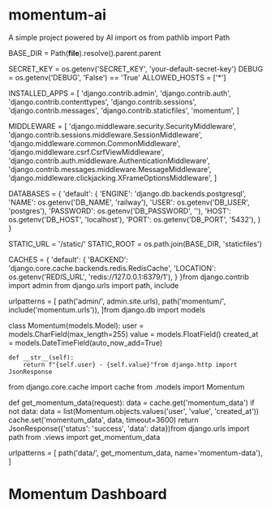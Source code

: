 # momentum-ai
A simple project powered by AI
import os
from pathlib import Path

BASE_DIR = Path(__file__).resolve().parent.parent

SECRET_KEY = os.getenv('SECRET_KEY', 'your-default-secret-key')
DEBUG = os.getenv('DEBUG', 'False') == 'True'
ALLOWED_HOSTS = ['*']

INSTALLED_APPS = [
    'django.contrib.admin',
    'django.contrib.auth',
    'django.contrib.contenttypes',
    'django.contrib.sessions',
    'django.contrib.messages',
    'django.contrib.staticfiles',
    'momentum',
]

MIDDLEWARE = [
    'django.middleware.security.SecurityMiddleware',
    'django.contrib.sessions.middleware.SessionMiddleware',
    'django.middleware.common.CommonMiddleware',
    'django.middleware.csrf.CsrfViewMiddleware',
    'django.contrib.auth.middleware.AuthenticationMiddleware',
    'django.contrib.messages.middleware.MessageMiddleware',
    'django.middleware.clickjacking.XFrameOptionsMiddleware',
]

DATABASES = {
    'default': {
        'ENGINE': 'django.db.backends.postgresql',
        'NAME': os.getenv('DB_NAME', 'railway'),
        'USER': os.getenv('DB_USER', 'postgres'),
        'PASSWORD': os.getenv('DB_PASSWORD', ''),
        'HOST': os.getenv('DB_HOST', 'localhost'),
        'PORT': os.getenv('DB_PORT', '5432'),
    }
}

STATIC_URL = '/static/'
STATIC_ROOT = os.path.join(BASE_DIR, 'staticfiles')

CACHES = {
    'default': {
        'BACKEND': 'django.core.cache.backends.redis.RedisCache',
        'LOCATION': os.getenv('REDIS_URL', 'redis://127.0.0.1:6379/1'),
    }
}from django.contrib import admin
from django.urls import path, include

urlpatterns = [
    path('admin/', admin.site.urls),
    path('momentum/', include('momentum.urls')),
]from django.db import models

class Momentum(models.Model):
    user = models.CharField(max_length=255)
    value = models.FloatField()
    created_at = models.DateTimeField(auto_now_add=True)

    def __str__(self):
        return f"{self.user} - {self.value}"from django.http import JsonResponse
from django.core.cache import cache
from .models import Momentum

def get_momentum_data(request):
    data = cache.get('momentum_data')
    if not data:
        data = list(Momentum.objects.values('user', 'value', 'created_at'))
        cache.set('momentum_data', data, timeout=3600)
    return JsonResponse({'status': 'success', 'data': data})from django.urls import path
from .views import get_momentum_data

urlpatterns = [
    path('data/', get_momentum_data, name='momentum-data'),
]<!DOCTYPE html>
<html lang="en">
<head>
    <meta charset="UTF-8">
    <title>Momentum Dashboard</title>
    <script src="https://cdn.jsdelivr.net/npm/chart.js"></script>
    <link href="https://cdn.jsdelivr.net/npm/tailwindcss@2.2.19/dist/tailwind.min.css" rel="stylesheet">
</head>
<body class="bg-gray-100">
    <div class="container mx-auto">
        <h1 class="text-3xl font-bold text-center my-8">Momentum Dashboard</h1>
        <canvas id="momentumChart" class="w-full"></canvas>
    </div>
    <script>
        async function loadChartData() {
            const response = await fetch('/momentum/data/');
            const result = await response.json();
            const labels = result.data.map(item => new Date(item.created_at).toLocaleString());
            const data = result.data.map(item => item.value);

            new Chart(document.getElementById('momentumChart'), {
                type: 'line',
                data: {
                    labels,
                    datasets: [{
                        label: 'Momentum',
                        data,
                        borderColor: 'rgba(75, 192, 192, 1)',
                        tension: 0.1
                    }]
                },
                options: { responsive: true }
            });
        }
        loadChartData();
    </script>
</body>
</html>FROM python:3.12-slim

WORKDIR /app

COPY requirements.txt .
RUN pip install --no-cache-dir -r requirements.txt

COPY backend/ ./backend/

CMD ["python", "backend/manage.py", "runserver", "0.0.0.0:8000"]version: '3.8'
services:
  web:
    build: .
    ports:
      - "8000:8000"
    environment:
      - SECRET_KEY=${SECRET_KEY}
      - DEBUG=${DEBUG}
      - DB_NAME=${DB_NAME}
      - DB_USER=${DB_USER}
      - DB_PASSWORD=${DB_PASSWORD}
      - DB_HOST=${DB_HOST}
      - DB_PORT=${DB_PORT}
      - REDIS_URL=${REDIS_URL}
  redis:
    image: redis:alpine
django
djangorestframework
psycopg2-binary
redis